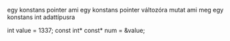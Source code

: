 egy konstans pointer ami egy konstans pointer változóra mutat ami meg egy konstans int adattípusra

int value = 1337;
const int* const* num = &value;
